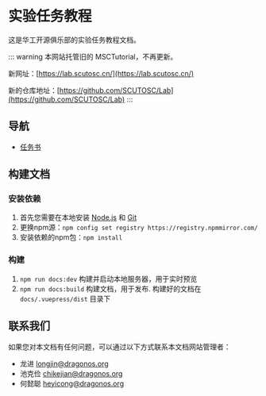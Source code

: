 # 实验任务教程

这是华工开源俱乐部的实验任务教程文档。

::: warning
本网站托管旧的 MSCTutorial，不再更新。

新网址：[https://lab.scutosc.cn/](https://lab.scutosc.cn/)

新的仓库地址：[https://github.com/SCUTOSC/Lab](https://github.com/SCUTOSC/Lab)
:::

## 导航

- [任务书](tasks/)

## 构建文档

### 安装依赖

1. 首先您需要在本地安装 [Node.js](https://nodejs.org/en/) 和 [Git](https://git-scm.com/)
2. 更换npm源：`npm config set registry https://registry.npmmirror.com/`
3. 安装依赖的npm包：`npm install`

### 构建

1. `npm run docs:dev` 构建并启动本地服务器，用于实时预览
2. `npm run docs:build` 构建文档，用于发布. 构建好的文档在 `docs/.vuepress/dist` 目录下


## 联系我们

如果您对本文档有任何问题，可以通过以下方式联系本文档网站管理者：

- 龙进 <longjin@dragonos.org>
- 池克俭 <chikejian@dragonos.org>
- 何懿聪 <heyicong@dragonos.org>
